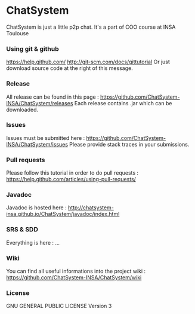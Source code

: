 # ChatSystem
ChatSystem is just a little p2p chat. It's a part of COO course at INSA Toulouse

### Using git & github
https://help.github.com/
http://git-scm.com/docs/gittutorial
Or just download source code at the right of this message.

### Release
All release can be found in this page : https://github.com/ChatSystem-INSA/ChatSystem/releases
Each release contains .jar which can be downloaded.

### Issues
Issues must be submitted here : https://github.com/ChatSystem-INSA/ChatSystem/issues
Please provide stack traces in your submissions.

### Pull requests
Please follow this tutorial in order to do pull requests : https://help.github.com/articles/using-pull-requests/

### Javadoc
Javadoc is hosted here : http://chatsystem-insa.github.io/ChatSystem/javadoc/index.html

### SRS & SDD
Everything is here : ...

### Wiki
You can find all useful informations into the project wiki : https://github.com/ChatSystem-INSA/ChatSystem/wiki

### License
GNU GENERAL PUBLIC LICENSE Version 3
